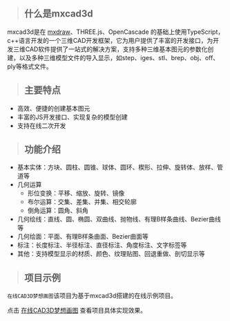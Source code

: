 > ## 什么是mxcad3d

mxcad3d是在 [mxdraw](https://www.mxdraw3d.com/mxdraw_docs/start/abstract.html)、THREE.js、OpenCascade 的基础上使用TypeScript，c++语言开发的一个三维CAD开发框架，它为用户提供了丰富的开发接口，为开发三维CAD软件提供了一站式的解决方案，支持多种三维基本图元的参数化创建，以及多种三维模型文件的导入显示，如step、iges、stl、brep、obj、off、ply等格式文件。

> ## 主要特点

- 高效、便捷的创建基本图元
- 丰富的JS开发接口、实现复杂的模型创建
- 支持在线二次开发

>  ## 功能介绍

- 基本实体：方块、圆柱、圆锥、球体、圆环、楔形、拉伸、旋转体、放样、管道等
- 几何运算
  - 形位变换：平移、缩放、旋转、镜像
  - 布尔运算：交集、差集、并集、相交轮廓
  - 倒角运算：圆角、斜角
- 几何绘线：直线、圆、椭圆、双曲线、抛物线、有理B样条曲线、Bezier曲线等
- 几何绘面：平面、有理B样条曲面、Bezier曲面等
- 标注：长度标注、半径标注、直径标注、角度标注、文字标签等
- 其他：支持模型显示的材质、颜色、纹理贴图、回退重做、剖切显示等

> ## 项目示例

`在线CAD3D梦想画图`该项目为基于mxcad3d搭建的在线示例项目。

点击 [在线CAD3D梦想画图](https://demo.mxdraw3d.com:3000/mxcad3d/) 查看项目具体实现效果。